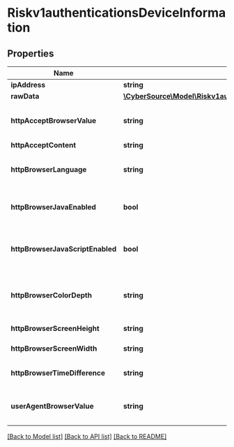 # Riskv1authenticationsDeviceInformation

## Properties
Name | Type | Description | Notes
------------ | ------------- | ------------- | -------------
**ipAddress** | **string** | IP address of the customer. | [optional] 
**rawData** | [**\CyberSource\Model\Riskv1authenticationsDeviceInformationRawData[]**](Riskv1authenticationsDeviceInformationRawData.md) |  | [optional] 
**httpAcceptBrowserValue** | **string** | Value of the Accept header sent by the customer’s web browser. **Note** If the customer’s browser provides a value, you must include it in your request. | [optional] 
**httpAcceptContent** | **string** | The exact content of the HTTP accept header. | [optional] 
**httpBrowserLanguage** | **string** | Value represents the browser language as defined in IETF BCP47. Example:en-US, refer  https://en.wikipedia.org/wiki/IETF_language_tag for more details. | [optional] 
**httpBrowserJavaEnabled** | **bool** | A Boolean value that represents the ability of the cardholder browser to execute Java. Value is returned from the navigator.javaEnabled property. Possible Values:True/False | [optional] 
**httpBrowserJavaScriptEnabled** | **bool** | A Boolean value that represents the ability of the cardholder browser to execute JavaScript. Possible Values:True/False. **Note**: Merchants should be able to know the values from fingerprint details of cardholder&#39;s browser. | [optional] 
**httpBrowserColorDepth** | **string** | Value represents the bit depth of the color palette for displaying images, in bits per pixel. Example : 24, refer https://en.wikipedia.org/wiki/Color_depth for more details | [optional] 
**httpBrowserScreenHeight** | **string** | Total height of the Cardholder&#39;s scree in pixels, example: 864. | [optional] 
**httpBrowserScreenWidth** | **string** | Total width of the cardholder&#39;s screen in pixels. Example: 1536. | [optional] 
**httpBrowserTimeDifference** | **string** | Time difference between UTC time and the cardholder browser local time, in minutes, Example:300 | [optional] 
**userAgentBrowserValue** | **string** | Value of the User-Agent header sent by the customer’s web browser. Note If the customer’s browser provides a value, you must include it in your request. | [optional] 

[[Back to Model list]](../README.md#documentation-for-models) [[Back to API list]](../README.md#documentation-for-api-endpoints) [[Back to README]](../README.md)


